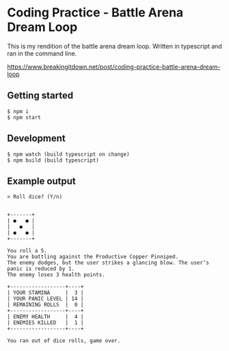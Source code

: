 # Coding Practice - Battle Arena Dream Loop

This is my rendition of the battle arena dream loop. Written in typescript and ran in the command line.

https://www.breakingitdown.net/post/coding-practice-battle-arena-dream-loop

## Getting started

```
$ npm i
$ npm start
```

## Development

```
$ npm watch (build typescript on change)
$ npm build (build typescript)
```

## Example output

```
> Roll dice? (Y/n)


+-------+
| ●   ● |
|   ●   |
| ●   ● |
+-------+

You roll a 5.
You are battling against the Productive Copper Pinniped.
The enemy dodges, but the user strikes a glancing blow. The user’s panic is reduced by 1.
The enemy loses 3 health points.

+------------------+----+
| YOUR STAMINA     |  3 |
| YOUR PANIC LEVEL | 14 |
| REMAINING ROLLS  |  0 |
+------------------+----+
| ENEMY HEALTH     |  4 |
| ENEMIES KILLED   |  1 |
+------------------+----+

You ran out of dice rolls, game over.
```
